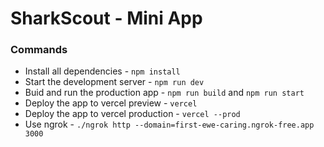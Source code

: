# SharkScout - Mini App

### Commands

- Install all dependencies - `npm install`
- Start the development server - `npm run dev`
- Buid and run the production app - `npm run build` and `npm run start`
- Deploy the app to vercel preview - `vercel`
- Deploy the app to vercel production - `vercel --prod`
- Use ngrok - `./ngrok http --domain=first-ewe-caring.ngrok-free.app 3000`

